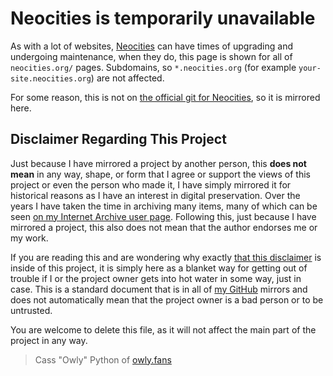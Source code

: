 # Neocities is temporarily unavailable

As with a lot of websites, [Neocities](https://neocities.org) can have times of upgrading and undergoing maintenance, when they do, this page is shown for all of `neocities.org/` pages. Subdomains, so `*.neocities.org` (for example `your-site.neocities.org`) are not affected.

For some reason, this is not on [the official git for Neocities](https://github.com/neocities), so it is mirrored here.

## Disclaimer Regarding This Project
Just because I have mirrored a project by another person, this **does not mean** in any way, shape, or form that I agree or support the views of this project or even the person who made it, I have simply mirrored it for historical reasons as I have an interest in digital preservation. Over the years I have taken the time in archiving many items, many of which can be seen [on my Internet Archive user page](https://archive.org/details/@14jammar). Following this, just because I have mirrored a project, this also does not mean that the author endorses me or my work.

If you are reading this and are wondering why exactly [that this disclaimer](https://github.com/DynTylluan/disclaimer) is inside of this project, it is simply here as a blanket way for getting out of trouble if I or the project owner gets into hot water in some way, just in case. This is a standard document that is in all of [my GitHub](https://github.com/DynTylluan/) mirrors and does not automatically mean that the project owner is a bad person or to be untrusted.

You are welcome to delete this file, as it will not affect the main part of the project in any way.

> Cass "Owly" Python of [owly.fans](https://owly.fans)
